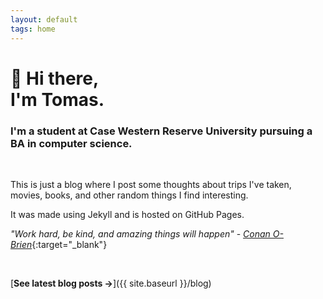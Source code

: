 ```yaml
---
layout: default
tags: home
---
```


# 👋 Hi there, <br/> I'm Tomas.

### I'm a student at Case Western Reserve University pursuing a BA in computer science.
<br>

This is just a blog where I post some thoughts about trips I've taken, movies, books, and other random things I find interesting. 

It was made using Jekyll and is hosted on GitHub Pages.

*"Work hard, be kind, and amazing things will happen"* - [*Conan O-Brien*](https://www.youtube.com/watch?v=KmDYXaaT9sA){:target="_blank"}

<br>

[**See latest blog posts →**]({{ site.baseurl }}/blog)
